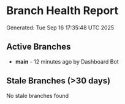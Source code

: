 # Branch Health Report
Generated: Tue Sep 16 17:35:48 UTC 2025

## Active Branches
- **main** - 12 minutes ago by Dashboard Bot

## Stale Branches (>30 days)
No stale branches found
